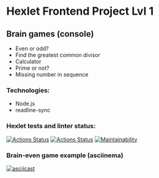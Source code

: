 # Hexlet Frontend Project Lvl 1
## Brain games (console)
- Even or odd?
- Find the greatest common divisor
- Calculator
- Prime or not?
- Missing number in sequence

### Technologies:
- Node.js
- readline-sync

### Hexlet tests and linter status:
[![Actions Status](https://github.com/redaktorscha/frontend-project-lvl1/workflows/hexlet-check/badge.svg)](https://github.com/redaktorscha/frontend-project-lvl1/actions)
[![Actions Status](https://github.com/redaktorscha/frontend-project-lvl1/workflows/nodejs/badge.svg)](https://github.com/redaktorscha/frontend-project-lvl1/workflows/nodejs/badge.svg)
[![Maintainability](https://api.codeclimate.com/v1/badges/a99a88d28ad37a79dbf6/maintainability)](https://codeclimate.com/github/codeclimate/codeclimate/maintainability)

### Brain-even game example (asciinema)
[![asciicast](https://asciinema.org/a/hNUCC1IDEnZfNrhBWwkzs66xb.svg)](https://asciinema.org/a/hNUCC1IDEnZfNrhBWwkzs66xb)